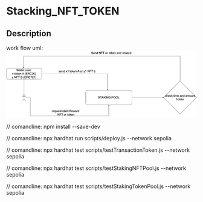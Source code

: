 # Stacking_NFT_TOKEN


## Description
work flow uml: 
![Alt text](work_flow.drawio.png)


// comandline: npm install --save-dev

// comandline: npx hardhat run scripts/deploy.js --network sepolia

// comandline: npx hardhat test scripts/testTransactionToken.js --network sepolia

// comandline: npx hardhat test scripts/testStakingNFTPool.js --network sepolia

// comandline: npx hardhat test scripts/testStakingTokenPool.js --network sepolia
